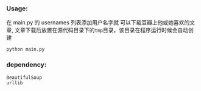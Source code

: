 ### Usage:

在 main.py 的 usernames 列表添加用户名字就 可以下载豆瓣上他或她喜欢的文章,
文章下载后放置在源代码目录下的`tmp`目录，该目录在程序运行时候会自动创建


```
python main.py
```

### dependency:

```
BeautifulSoup
urllib
```
